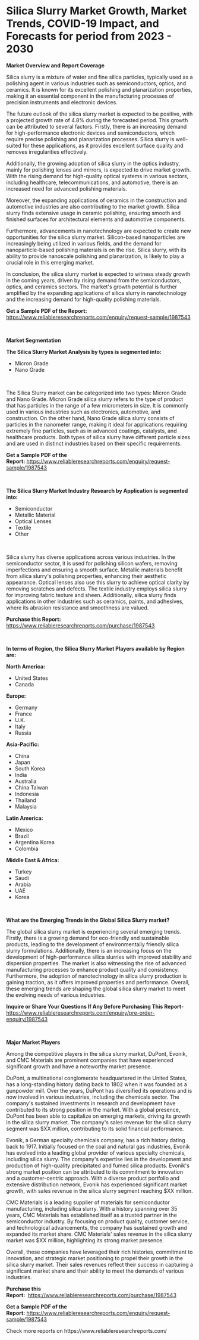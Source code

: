 <p><h1>Silica Slurry Market Growth, Market Trends, COVID-19 Impact, and Forecasts for period from 2023 - 2030</h1></p><p><strong>Market Overview and Report Coverage</strong></p>
<p><p>Silica slurry is a mixture of water and fine silica particles, typically used as a polishing agent in various industries such as semiconductors, optics, and ceramics. It is known for its excellent polishing and planarization properties, making it an essential component in the manufacturing processes of precision instruments and electronic devices.</p><p>The future outlook of the silica slurry market is expected to be positive, with a projected growth rate of 4.8% during the forecasted period. This growth can be attributed to several factors. Firstly, there is an increasing demand for high-performance electronic devices and semiconductors, which require precise polishing and planarization processes. Silica slurry is well-suited for these applications, as it provides excellent surface quality and removes irregularities effectively.</p><p>Additionally, the growing adoption of silica slurry in the optics industry, mainly for polishing lenses and mirrors, is expected to drive market growth. With the rising demand for high-quality optical systems in various sectors, including healthcare, telecommunications, and automotive, there is an increased need for advanced polishing materials.</p><p>Moreover, the expanding applications of ceramics in the construction and automotive industries are also contributing to the market growth. Silica slurry finds extensive usage in ceramic polishing, ensuring smooth and finished surfaces for architectural elements and automotive components.</p><p>Furthermore, advancements in nanotechnology are expected to create new opportunities for the silica slurry market. Silicon-based nanoparticles are increasingly being utilized in various fields, and the demand for nanoparticle-based polishing materials is on the rise. Silica slurry, with its ability to provide nanoscale polishing and planarization, is likely to play a crucial role in this emerging market.</p><p>In conclusion, the silica slurry market is expected to witness steady growth in the coming years, driven by rising demand from the semiconductors, optics, and ceramics sectors. The market's growth potential is further amplified by the expanding applications of silica slurry in nanotechnology and the increasing demand for high-quality polishing materials.</p></p>
<p><strong>Get a Sample PDF of the Report:</strong> <a href="https://www.reliableresearchreports.com/enquiry/request-sample/1987543">https://www.reliableresearchreports.com/enquiry/request-sample/1987543</a></p>
<p>&nbsp;</p>
<p><strong>Market Segmentation</strong></p>
<p><strong>The Silica Slurry Market Analysis by types is segmented into:</strong></p>
<p><ul><li>Micron Grade</li><li>Nano Grade</li></ul></p>
<p>&nbsp;</p>
<p><p>The Silica Slurry market can be categorized into two types: Micron Grade and Nano Grade. Micron Grade silica slurry refers to the type of product that has particles in the range of a few micrometers in size. It is commonly used in various industries such as electronics, automotive, and construction. On the other hand, Nano Grade silica slurry consists of particles in the nanometer range, making it ideal for applications requiring extremely fine particles, such as in advanced coatings, catalysts, and healthcare products. Both types of silica slurry have different particle sizes and are used in distinct industries based on their specific requirements.</p></p>
<p><strong>Get a Sample PDF of the Report:</strong>&nbsp;<a href="https://www.reliableresearchreports.com/enquiry/request-sample/1987543">https://www.reliableresearchreports.com/enquiry/request-sample/1987543</a></p>
<p>&nbsp;</p>
<p><strong>The Silica Slurry Market Industry Research by Application is segmented into:</strong></p>
<p><ul><li>Semiconductor</li><li>Metallic Material</li><li>Optical Lenses</li><li>Textile</li><li>Other</li></ul></p>
<p>&nbsp;</p>
<p><p>Silica slurry has diverse applications across various industries. In the semiconductor sector, it is used for polishing silicon wafers, removing imperfections and ensuring a smooth surface. Metallic materials benefit from silica slurry's polishing properties, enhancing their aesthetic appearance. Optical lenses also use this slurry to achieve optical clarity by removing scratches and defects. The textile industry employs silica slurry for improving fabric texture and sheen. Additionally, silica slurry finds applications in other industries such as ceramics, paints, and adhesives, where its abrasion resistance and smoothness are valued.</p></p>
<p><strong>Purchase this Report:</strong>&nbsp; <a href="https://www.reliableresearchreports.com/purchase/1987543">https://www.reliableresearchreports.com/purchase/1987543</a></p>
<p>&nbsp;</p>
<p><strong>In terms of Region, the Silica Slurry Market Players available by Region are:</strong></p>
<p>
    <p> <strong> North America: </strong>
        <ul>
            <li>United States</li>
            <li>Canada</li>
        </ul>
        </p> 
    <p> <strong> Europe: </strong>
        <ul>
            <li>Germany</li>
            <li>France</li>
            <li>U.K.</li>
            <li>Italy</li>
            <li>Russia</li>
        </ul>
        </p> 
    <p> <strong> Asia-Pacific: </strong>
        <ul>
            <li>China</li>
            <li>Japan</li>
            <li>South Korea</li>
            <li>India</li>
            <li>Australia</li>
            <li>China Taiwan</li>
            <li>Indonesia</li>
            <li>Thailand</li>
            <li>Malaysia</li>
        </ul>
        </p> 
    <p> <strong> Latin America: </strong>
        <ul>
            <li>Mexico</li>
            <li>Brazil</li>
            <li>Argentina Korea</li>
            <li>Colombia</li>
        </ul>
        </p> 
    <p> <strong> Middle East & Africa: </strong>
        <ul>
            <li>Turkey</li>
            <li>Saudi</li>
            <li>Arabia</li>
            <li>UAE</li>
            <li>Korea</li>
        </ul>
    </p>
    </p>
<p>&nbsp;</p>
<p><strong>What are the Emerging Trends in the Global Silica Slurry market?</strong></p>
<p><p>The global silica slurry market is experiencing several emerging trends. Firstly, there is a growing demand for eco-friendly and sustainable products, leading to the development of environmentally friendly silica slurry formulations. Additionally, there is an increasing focus on the development of high-performance silica slurries with improved stability and dispersion properties. The market is also witnessing the rise of advanced manufacturing processes to enhance product quality and consistency. Furthermore, the adoption of nanotechnology in silica slurry production is gaining traction, as it offers improved properties and performance. Overall, these emerging trends are shaping the global silica slurry market to meet the evolving needs of various industries.</p></p>
<p><strong>Inquire or Share Your Questions If Any Before Purchasing This Report</strong>- <a href="https://www.reliableresearchreports.com/enquiry/pre-order-enquiry/1987543">https://www.reliableresearchreports.com/enquiry/pre-order-enquiry/1987543</a></p>
<p>&nbsp;</p>
<p><strong>Major Market Players</strong></p>
<p><p>Among the competitive players in the silica slurry market, DuPont, Evonik, and CMC Materials are prominent companies that have experienced significant growth and have a noteworthy market presence.</p><p>DuPont, a multinational conglomerate headquartered in the United States, has a long-standing history dating back to 1802 when it was founded as a gunpowder mill. Over the years, DuPont has diversified its operations and is now involved in various industries, including the chemicals sector. The company's sustained investments in research and development have contributed to its strong position in the market. With a global presence, DuPont has been able to capitalize on emerging markets, driving its growth in the silica slurry market. The company's sales revenue for the silica slurry segment was $XX million, contributing to its solid financial performance.</p><p>Evonik, a German specialty chemicals company, has a rich history dating back to 1917. Initially focused on the coal and natural gas industries, Evonik has evolved into a leading global provider of various specialty chemicals, including silica slurry. The company's expertise lies in the development and production of high-quality precipitated and fumed silica products. Evonik's strong market position can be attributed to its commitment to innovation and a customer-centric approach. With a diverse product portfolio and extensive distribution network, Evonik has experienced significant market growth, with sales revenue in the silica slurry segment reaching $XX million.</p><p>CMC Materials is a leading supplier of materials for semiconductor manufacturing, including silica slurry. With a history spanning over 35 years, CMC Materials has established itself as a trusted partner in the semiconductor industry. By focusing on product quality, customer service, and technological advancements, the company has sustained growth and expanded its market share. CMC Materials' sales revenue in the silica slurry market was $XX million, highlighting its strong market presence.</p><p>Overall, these companies have leveraged their rich histories, commitment to innovation, and strategic market positioning to propel their growth in the silica slurry market. Their sales revenues reflect their success in capturing a significant market share and their ability to meet the demands of various industries.</p></p>
<p><strong>Purchase this Report:</strong>&nbsp;&nbsp;<a href="https://www.reliableresearchreports.com/purchase/1987543">https://www.reliableresearchreports.com/purchase/1987543</a></p>
<p></p>
<p><strong>Get a Sample PDF of the Report:</strong>&nbsp;<a href="https://www.reliableresearchreports.com/enquiry/request-sample/1987543">https://www.reliableresearchreports.com/enquiry/request-sample/1987543</a></p>
<p>Check more reports on https://www.reliableresearchreports.com/</p>